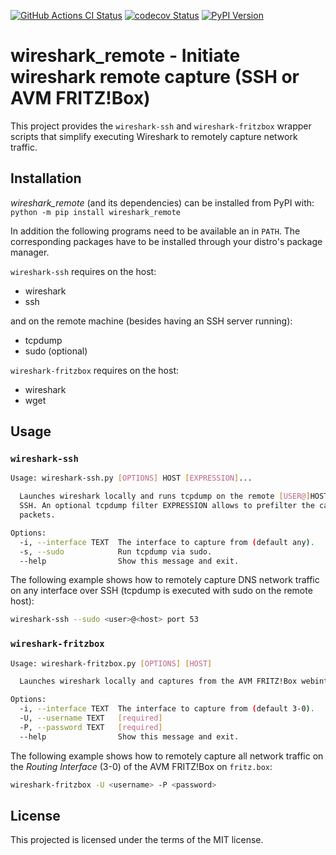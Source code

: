 [![GitHub Actions CI Status](https://github.com/fetzerch/wireshark_remote/actions/workflows/check.yml/badge.svg?event=push&branch=master)](https://github.com/fetzerch/wireshark_remote/actions)
[![codecov Status](https://codecov.io/github/fetzerch/wireshark_remote/graph/badge.svg?token=35CQXBVD85)](https://codecov.io/github/fetzerch/wireshark_remote)
[![PyPI Version](https://img.shields.io/pypi/v/wireshark_remote.svg)](https://pypi.org/project/wireshark_remote)

# wireshark_remote - Initiate wireshark remote capture (SSH or AVM FRITZ!Box)

This project provides the `wireshark-ssh` and `wireshark-fritzbox` wrapper
scripts that simplify executing Wireshark to remotely capture network traffic.

## Installation

*wireshark_remote* (and its dependencies) can be installed from PyPI with:
`python -m pip install wireshark_remote`

In addition the following programs need to be available an in `PATH`.
The corresponding packages have to be installed through your distro's package
manager.

`wireshark-ssh` requires on the host:

* wireshark
* ssh

and on the remote machine (besides having an SSH server running):

* tcpdump
* sudo (optional)

`wireshark-fritzbox` requires on the host:

* wireshark
* wget

## Usage

### `wireshark-ssh`

```sh
Usage: wireshark-ssh.py [OPTIONS] HOST [EXPRESSION]...

  Launches wireshark locally and runs tcpdump on the remote [USER@]HOST via
  SSH. An optional tcpdump filter EXPRESSION allows to prefilter the captured
  packets.

Options:
  -i, --interface TEXT  The interface to capture from (default any).
  -s, --sudo            Run tcpdump via sudo.
  --help                Show this message and exit.
```

The following example shows how to remotely capture DNS network traffic on any
interface over SSH (tcpdump is executed with sudo on the remote host):

```sh
wireshark-ssh --sudo <user>@<host> port 53
```

### `wireshark-fritzbox`

```sh
Usage: wireshark-fritzbox.py [OPTIONS] [HOST]

  Launches wireshark locally and captures from the AVM FRITZ!Box webinterface.

Options:
  -i, --interface TEXT  The interface to capture from (default 3-0).
  -U, --username TEXT   [required]
  -P, --password TEXT   [required]
  --help                Show this message and exit.
```

The following example shows how to remotely capture all network traffic on the
*Routing Interface* (3-0) of the AVM FRITZ!Box on `fritz.box`:

```sh
wireshark-fritzbox -U <username> -P <password>
```

## License

This projected is licensed under the terms of the MIT license.
